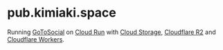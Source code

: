 # pub.kimiaki.space

Running [GoToSocial](https://github.com/superseriousbusiness/gotosocial) on [Cloud Run](https://cloud.google.com/run) with [Cloud Storage](https://cloud.google.com/storage), [Cloudflare R2](https://www.cloudflare.com/products/r2/) and [Cloudflare Workers](https://www.cloudflare.com/products/workers/).
